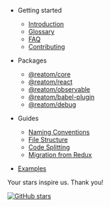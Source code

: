 - Getting started
  * [Introduction](/)
  * [Glossary](/glossary.md)
  * [FAQ](/faq.md)
  * [Contributing](/contributing.md)

- Packages
  * [@reatom/core](/packages/reatom-core.md)
  * [@reatom/react](/packages/reatom-react.md)
  * [@reatom/observable](/packages/reatom-observable.md)
  * [@reatom/babel-plugin](/packages/reatom-babel-plugin.md)
  * [@reatom/debug](/packages/reatom-debug.md)

- Guides
  * [Naming Conventions](/guides/naming-conventions.md)
  * [File Structure](/guides/file-structure.md)
  * [Code Splitting](/guides/code-splitting.md)
  * [Migration from Redux](/guides/migration-from-redux.md)

* [Examples](/examples.md)

<div class='stars'>

<div class='stars__message'>
Your stars inspire us. Thank you!
</div>

<div class='stars__button'>

[![GitHub stars](https://img.shields.io/github/stars/artalar/reatom?label=Add%20star&style=social)](https://github.com/artalar/reatom)
</div>

</div>
